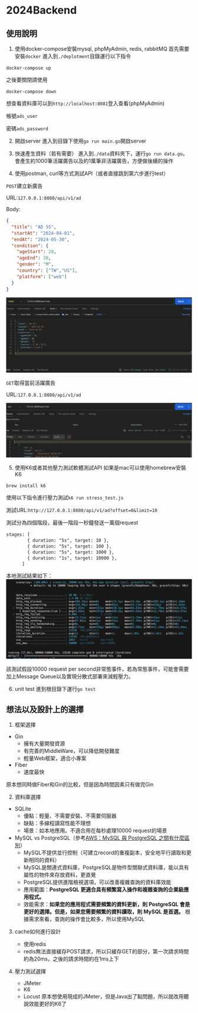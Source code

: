 # 2024Backend
## 使用說明
1. 使用docker-compose安裝mysql, phpMyAdmin, redis, rabbitMQ
首先需要安裝`docker`
進入到`./deplotment`目錄運行以下指令
```
docker-compose up
```
之後要關閉請使用
```
docker-compose down
```
想查看資料庫可以到`http://localhost:8081`登入查看(phpMyAdmin)

帳號`ads_user`

密碼`ads_password`

2. 開啟server
進入到目錄下使用`go run main.go`開啟server

3. 快速產生資料（若有需要）
進入到`./data`資料夾下，運行`go run data.go`。</br>
會產生約1000筆活躍廣告以及約1萬筆非活躍廣告，方便做後續的操作

4. 使用postman, curl等方式測試API（或者直接跳到第六步進行test）

`POST`建立新廣告

URL:`127.0.0.1:8080/api/v1/ad`

Body:
```json
{
  "title": "AD 55",
  "startAt": "2024-04-01",
  "endAt": "2024-05-30",
  "condition": {
    "ageStart": 20,
    "ageEnd": 30,
    "gender": "M",
    "country": ["TW","US"],
    "platform": ["web"]
  }
}
```
<img src="./image/POST.png"/>


`GET`取得當前活躍廣告

URL:`127.0.0.1:8080/api/v1/ad`

<img src="./image/GET-1.png"/>






5. 使用K6或者其他壓力測試軟體測試API
如果是mac可以使用homebrew安裝K6
```
brew install k6
```

使用以下指令進行壓力測試`k6 run stress_test.js`

測試URL:`http://127.0.0.1:8080/api/v1/ad?offset=0&limit=10`

測試分為四個階段，最後一階段一秒鐘發送一萬個request

```
stages: [
        { duration: "5s", target: 10 },
        { duration: "5s", target: 100 },
        { duration: "5s", target: 1000 },
        { duration: "1s", target: 10000 },
      ]
```

本地測試結果如下：
<img src="./image/stress_test.png" />

該測試假設10000 request per second非常態事件，若為常態事件，可能會需要加上Message Queue以及實現分散式部署來減輕壓力。


6. unit test
進到根目錄下運行`go test`


## 想法以及設計上的選擇

1. 框架選擇
- Gin
    - 擁有大量開發資源
    - 有完善的MiddleWare，可以降低開發難度
    - 輕量Web框架，適合小專案
- Fiber
    - 速度最快

原本想同時做Fiber和Gin的比較，但是因為時間因素只有做完Gin


2. 資料庫選擇
- SQLite
    - 優點：輕量、不需要安裝、不需要伺服器
    - 缺點：多線程讀寫性能不理想
    - 場景：如本地應用。不適合用在每秒處理10000 request的場景
- MySQL vs PostgreSQL（參考[AWS：MySQL 與 PostgreSQL 之間有什麼區別](https://aws.amazon.com/tw/compare/the-difference-between-mysql-vs-postgresql/)）
    - MySQL不提供並行控制（可建立record的重複副本，安全地平行讀取和更新相同的資料）
    - MySQL是關連式資料庫，PostgreSQL是物件型關聯式資料庫，能以具有屬性的物件來存放資料，更直覺
    - PostgreSQL提供進階檢視選項，可以改善複雜查詢的資料庫效能
    - 應用範圍：**PostgreSQL 更適合具有頻繁寫入操作和複雜查詢的企業級應用程式。**
    - 效能需求：**如果您的應用程式需要頻繁的資料更新，則 PostgreSQL 會是更好的選擇。但是，如果您需要頻繁的資料讀取，則 MySQL 是首選。**
根據需求來看，查詢的操作會比較多，所以使用MySQL

3. cache如何進行設計
    - 使用redis
    - redis無法直接緩存POST請求，所以只緩存GET的部分，第一次請求時間約為20ms，之後的請求時間約在1ms上下

4. 壓力測試選擇
    - JMeter
    - K6
    - Locust
原本想使用現成的JMeter，但是Java出了點問題，所以就改用聽說效能更好的K6了



